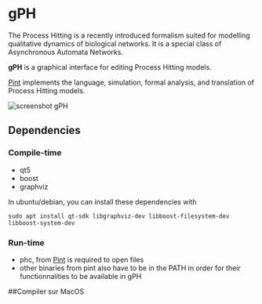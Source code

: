 # gPH
The Process Hitting is a recently introduced formalism suited for modelling qualitative dynamics of biological networks. It is a special class of Asynchronous Automata Networks.

**gPH** is a graphical interface for editing Process Hitting models.

[Pint](https://github.com/pauleve/pint/) implements the language, simulation, formal analysis, and translation of Process Hitting models.

![screenshot gPH](http://les-champions.github.io/gPH/images/gPH-screenshot-metazoan.png)

## Dependencies
### Compile-time
 * qt5
 * boost
 * graphviz

In ubuntu/debian, you can install these dependencies with
```
sudo apt install qt-sdk libgraphviz-dev libboost-filesystem-dev libboost-system-dev
```

### Run-time
 * phc, from [Pint](https://github.com/pauleve/pint/) is required to open files
 * other binaries from pint also have to be in the PATH in order for their functionnalities to be available in gPH

##Compiler sur MacOS 
